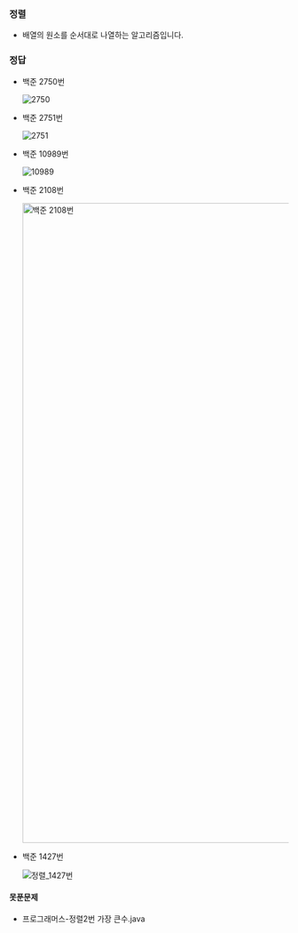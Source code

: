 ### 정렬
- 배열의 원소를 순서대로 나열하는 알고리즘입니다.


### 정답

- 백준 2750번
  
  ![2750](https://user-images.githubusercontent.com/46203866/97084884-cbf7a300-1654-11eb-901c-eb8bd33a09b4.PNG)

- 백준 2751번

  ![2751](https://user-images.githubusercontent.com/46203866/97084893-da45bf00-1654-11eb-99ea-83ceda1c279c.PNG)

- 백준 10989번
  
  ![10989](https://user-images.githubusercontent.com/46203866/97084895-db76ec00-1654-11eb-9258-f9320a14ca5b.PNG)


- 백준 2108번
  
  <img width="1151" alt="백준 2108번" src="https://user-images.githubusercontent.com/46203866/97010932-04c64800-1581-11eb-9331-bfca230673c2.png">

- 백준 1427번
  
  ![정렬_1427번](https://user-images.githubusercontent.com/46203866/97084344-3c9cc080-1651-11eb-9e7d-18376c74d601.PNG)


#### 못푼문제
- 프로그래머스-정렬2번 가장 큰수.java

